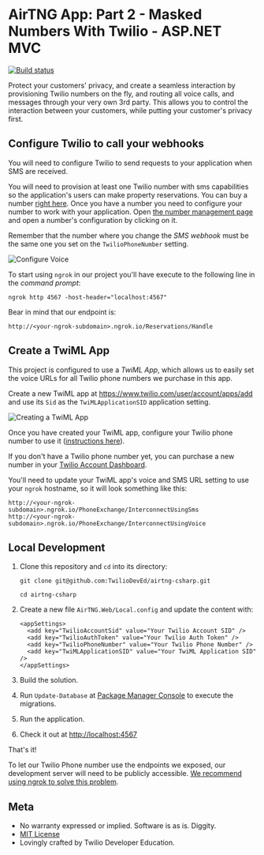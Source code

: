 # AirTNG App: Part 2 - Masked Numbers With Twilio - ASP.NET MVC
[![Build status](https://ci.appveyor.com/api/projects/status/t8vnms8v35y1mul4?svg=true)](https://ci.appveyor.com/project/TwilioDevEd/airtng-csharp)

Protect your customers' privacy, and create a seamless interaction by provisioning Twilio numbers on the fly, and routing all voice calls, and messages through your very own 3rd party. This allows you to control the interaction between your customers, while putting your customer's privacy first.

## Configure Twilio to call your webhooks

You will need to configure Twilio to send requests to your application when SMS are received.

You will need to provision at least one Twilio number with sms capabilities so the application's users can make property reservations. You can buy a number [right here](https://www.twilio.com/user/account/phone-numbers/search). Once you have a number you need to configure your number to work with your application. Open [the number management page](https://www.twilio.com/user/account/phone-numbers/incoming) and open a number's configuration by clicking on it.

Remember that the number where you change the _SMS webhook_ must be the same one you set on the `TwilioPhoneNumber` setting.

![Configure Voice](http://howtodocs.s3.amazonaws.com/twilio-number-config-all-med.gif)

 To start using `ngrok` in our project you'll have execute to the following line in the _command prompt_:
```
ngrok http 4567 -host-header="localhost:4567"
```

Bear in mind that our endpoint is:
```
http://<your-ngrok-subdomain>.ngrok.io/Reservations/Handle
```


## Create a TwiML App

This project is configured to use a _TwiML App_, which allows us to easily set the voice URLs for all Twilio phone numbers we purchase in this app.

Create a new TwiML app at https://www.twilio.com/user/account/apps/add and use its `Sid` as the `TwiMLApplicationSID` application setting.

![Creating a TwiML App](http://howtodocs.s3.amazonaws.com/call-tracking-twiml-app.gif)

Once you have created your TwiML app, configure your Twilio phone number to use it ([instructions here](https://www.twilio.com/help/faq/twilio-client/how-do-i-create-a-twiml-app)).

If you don't have a Twilio phone number yet, you can purchase a new number in your [Twilio Account Dashboard](https://www.twilio.com/user/account/phone-numbers/incoming).

You'll need to update your TwiML app's voice and SMS URL setting to use your `ngrok` hostname, so it will look something like this:
```
http://<your-ngrok-subdomain>.ngrok.io/PhoneExchange/InterconnectUsingSms
http://<your-ngrok-subdomain>.ngrok.io/PhoneExchange/InterconnectUsingVoice
```

## Local Development

1. Clone this repository and `cd` into its directory:
    ```
    git clone git@github.com:TwilioDevEd/airtng-csharp.git

    cd airtng-csharp
    ```

2. Create a new file `AirTNG.Web/Local.config` and update the content with:
   ```
   <appSettings>
     <add key="TwilioAccountSid" value="Your Twilio Account SID" />
     <add key="TwilioAuthToken" value="Your Twilio Auth Token" />
     <add key="TwilioPhoneNumber" value="Your Twilio Phone Number" />
     <add key="TwiMLApplicationSID" value="Your TwiML Application SID" />
   </appSettings>
   ```

3. Build the solution.

4. Run `Update-Database` at [Package Manager
   Console](https://docs.nuget.org/consume/package-manager-console) to execute the migrations.

5. Run the application.

6. Check it out at [http://localhost:4567](http://localhost:4567)

That's it!

To let our Twilio Phone number use the endpoints we exposed, our development server will need to be publicly accessible. [We recommend using ngrok to solve this problem](https://www.twilio.com/blog/2015/09/6-awesome-reasons-to-use-ngrok-when-testing-webhooks.html).

## Meta

* No warranty expressed or implied. Software is as is. Diggity.
* [MIT License](http://www.opensource.org/licenses/mit-license.html)
* Lovingly crafted by Twilio Developer Education.
